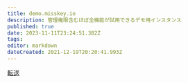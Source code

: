 ```yaml
---
title: demo.misskey.io
description: 管理権限含むほぼ全機能が試用できるデモ用インスタンス
published: true
date: 2023-11-11T23:24:51.382Z
tags: 
editor: markdown
dateCreated: 2021-12-19T20:20:41.993Z
---
```


[転送](./misskey_io/demo_misskey_io)